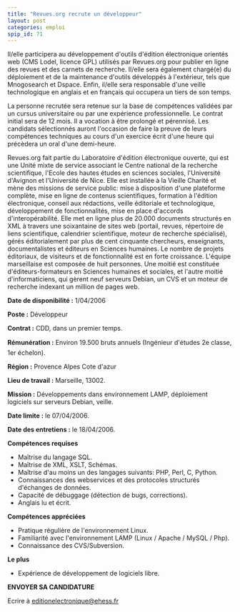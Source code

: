 ```yaml
---
title: "Revues.org recrute un développeur"
layout: post
categories: emploi
spip_id: 71
---
```

Il/elle participera au développement d'outils d'édition électronique orientés web (CMS Lodel, licence GPL) utilisés par Revues.org pour publier en ligne des revues et des carnets de recherche. Il/elle sera également chargé(e) du déploiement et de la maintenance d'outils développés à l'extérieur, tels que Mnogosearch et Dspace. Enfin, il/elle sera responsable d'une veille technologique en anglais et en français qui occupera un tiers de son temps.

La personne recrutée sera retenue sur la base de compétences validées par un cursus universitaire ou par une expérience professionnelle. Le contrat initial sera de 12 mois. Il a vocation à être prolongé et pérennisé. Les candidats sélectionnés auront l'occasion de faire la preuve de leurs compétences techniques au cours d'un exercice écrit d'une heure qui précèdera un oral d'une demi-heure.

Revues.org fait partie du Laboratoire d'édition électronique ouverte, qui est une Unité mixte de service associant le Centre national de la recherche scientifique, l'Ecole des hautes études en sciences sociales, l'Université d'Avignon et l'Université de Nice. Elle est installée à la Vieille Charité et mène des missions de service public: mise à disposition d'une plateforme complète, mise en ligne de contenus scientifiques, formation à l'édition électronique, conseil aux rédactions, veille éditoriale et technologique, développement de fonctionnalités, mise en place d'accords d'interopérabilité. Elle met en ligne plus de 20.000 documents structurés en XML à travers une soixantaine de sites web (portail, revues, répertoire de liens scientifique, calendrier scientifique, moteur de recherche spécialisé), gérés éditorialement par plus de cent cinquante chercheurs, enseignants, documentalistes et éditeurs en Sciences humaines. Le nombre de projets éditoriaux, de visiteurs et de fonctionnalité est en forte croissance. L'équipe marseillaise est composée de huit personnes. Une moitié est constituée d'éditeurs-formateurs en Sciences humaines et sociales, et l'autre moitié d'informaticiens, qui gèrent neuf serveurs Debian, un CVS et un moteur de recherche indexant un million de pages web.

**Date de disponibilité :** 1/04/2006

**Poste :** Développeur

**Contrat :** CDD, dans un premier temps.

**Rémunération :** Environ 19.500 bruts annuels (Ingénieur d'études 2e classe, 1er échelon).

**Région :** Provence Alpes Cote d'azur

**Lieu de travail :** Marseille, 13002.

**Mission :** Développements dans environnement LAMP, déploiement logiciels sur serveurs Debian, veille.

**Date limite :** le 07/04/2006.

**Date des entretiens :** le 18/04/2006.

**Compétences requises**

- Maîtrise du langage SQL.
- Maîtrise de XML, XSLT, Schémas.
- Maîtrise d'au moins un des langages suivants: PHP, Perl, C, Python.
- Connaissances des webservices et des protocoles structurés d'échanges de données.
- Capacité de débuggage (détection de bugs, corrections).
- Anglais lu et écrit.

**Compétences appréciées**

- Pratique régulière de l'environnement Linux.
- Familiarité avec l'environnement LAMP (Linux / Apache / MySQL / Php).
- Connaissance des CVS/Subversion.

**Le plus**

- Expérience de développement de logiciels libre.

**ENVOYER SA CANDIDATURE**

Ecrire à editionelectronique@ehess.fr